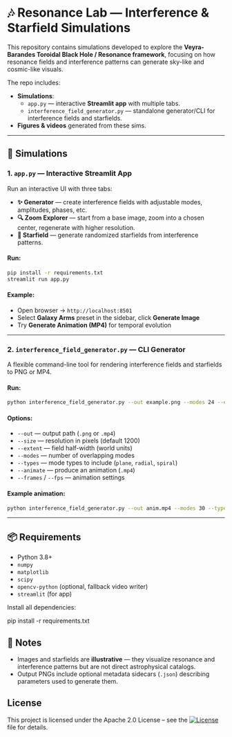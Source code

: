 # 🎶 Resonance Lab — Interference & Starfield Simulations

This repository contains simulations developed to explore the **Veyra-Barandes Toroidal Black Hole / Resonance framework**, focusing on how resonance fields and interference patterns can generate sky-like and cosmic-like visuals.  

The repo includes:
- **Simulations**:
  - `app.py` — interactive **Streamlit app** with multiple tabs.
  - `interference_field_generator.py` — standalone generator/CLI for interference fields and starfields.
- **Figures & videos** generated from these sims.

---

## 🔭 Simulations

### 1. `app.py` — Interactive Streamlit App
Run an interactive UI with three tabs:

- **✨ Generator** — create interference fields with adjustable modes, amplitudes, phases, etc.
- **🔍 Zoom Explorer** — start from a base image, zoom into a chosen center, regenerate with higher resolution.
- **🌌 Starfield** — generate randomized starfields from interference patterns.

#### Run:
```bash
pip install -r requirements.txt
streamlit run app.py
```

#### Example:
- Open browser → `http://localhost:8501`
- Select **Galaxy Arms** preset in the sidebar, click **Generate Image**
- Try **Generate Animation (MP4)** for temporal evolution

---

### 2. `interference_field_generator.py` — CLI Generator
A flexible command-line tool for rendering interference fields and starfields to PNG or MP4.

#### Run:
```bash
python interference_field_generator.py --out example.png --modes 24 --extent 3.0 --contours
```

#### Options:
- `--out` — output path (`.png` or `.mp4`)
- `--size` — resolution in pixels (default 1200)
- `--extent` — field half-width (world units)
- `--modes` — number of overlapping modes
- `--types` — mode types to include (`plane`, `radial`, `spiral`)
- `--animate` — produce an animation (`.mp4`)
- `--frames` / `--fps` — animation settings

#### Example animation:
```bash
python interference_field_generator.py --out anim.mp4 --modes 30 --types spiral plane --animate --frames 300 --fps 30
```

---

## 📦 Requirements
- Python 3.8+
- `numpy`
- `matplotlib`
- `scipy`
- `opencv-python` (optional, fallback video writer)
- `streamlit` (for app)

Install all dependencies:

pip install -r requirements.txt


## 🌌 Notes
- Images and starfields are **illustrative** — they visualize resonance and interference patterns but are not direct astrophysical catalogs.
- Output PNGs include optional metadata sidecars (`.json`) describing parameters used to generate them.

## License
This project is licensed under the Apache 2.0 License – see the [![License](https://img.shields.io/badge/License-Apache_2.0-blue.svg)](LICENSE) file for details.
